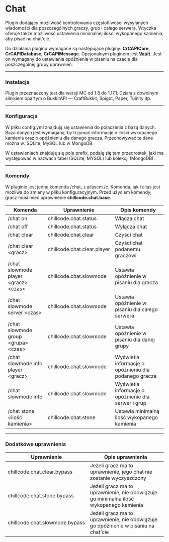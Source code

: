 # Chat

Plugin dodający możliwość kontrolowania częstotliwości wysyłanych wiadomości dla poszczególnych graczy, grup i całego
serwera. Wtyczka oferuje także możliwość ustawienia minimalnej ilości wykopanego kamienia, aby pisać na chat'cie.

Do działania pluginu wymagane są następujące pluginy: **CrCAPICore, CrCAPIDatabase, CrCAPIMessage.**
Opcjonalnym pluginem jest **[Vault](https://www.spigotmc.org/resources/vault.34315/)**. Jest on wymagany do ustawiania
opóźnienia w pisaniu na czacie dla poszczególnej grupy uprawnień.
___

### Instalacja

Plugin przeznaczony jest dla wersji MC od 1.8 do 1.17.1. Działa z dowolnym silnikiem opartym o BukkitAPI — CraftBukkit,
Spigot, Paper, Tuinity itp.
___

### Konfiguracja

W pliku config.yml znajdują się ustawienia do połączenia z bazą danych. Baza danych jest wymagana, by trzymać informacje
o ilości wykopanego kamienia oraz o opóźnieniu dla danego gracza. Przechowywać te dane można w: SQLite, MySQL lub w
MongoDB.

W ustawieniach znajduję się pole prefix, podaję się tam przedrostek, jaki ma występować w nazwach tabel (SQLite, MYSQL)
lub kolekcji (MongoDB).
___

### Komendy

W pluginie jest jedna komenda /chat, z aliasem /c. Komenda, jak i alias jest możliwa do zmiany w pliku konfiguracyjnym.
Przed użyciem komendy, gracz musi mieć uprawnienie **chillcode.chat.base**.

|                 Komenda               |          Uprawnienie        |                       Opis komendy                    |
|---------------------------------------|-----------------------------|-------------------------------------------------------|
|/chat on                               | chillcode.chat.status       | Włącza chat                                           |
|/chat off                              | chillcode.chat.status       | Wyłącza chat                                          |
|/chat clear                            | chillcode.chat.clear        | Czyści chat                                           |
|/chat clear \<gracz>                   | chillcode.chat.clear.player | Czyści chat podanemu graczowi                         |
|/chat slowmode player \<gracz> \<czas> | chillcode.chat.slowmode     | Ustawia opóźnienie w pisaniu dla gracza               |
|/chat slowmode server \<czas>          | chillcode.chat.slowmode     | Ustawia opóźnienie w pisaniu dla całego serwera       |
|/chat slowmode group \<grupa> \<czas>  | chillcode.chat.slowmode     | Ustawia opóźnienie w pisaniu dla danej grupy          |
|/chat slowmode info player \<gracz>    | chillcode.chat.slowmode     | Wyświetla informację o opóźnieniu dla podanego gracza |
|/chat slowmode info                    | chillcode.chat.slowmode     | Wyświetla informację o opóźnienie dla serwer i grup   |
|/chat stone \<ilość kamienia>          | chillcode.chat.stone        | Ustawia minimalną ilość wykopanego kamienia           |

___

### Dodatkowe uprawnienia

|           Uprawnienie          |                                    Opis uprawnienia                                   |
|--------------------------------|---------------------------------------------------------------------------------------|
| chillcode.chat.clear.bypass    | Jeżeli gracz ma to uprawnienie, jego chat nie zostanie wyczyszczony                   |
| chillcode.chat.stone.bypass    | Jeżeli gracz ma to uprawnienie, nie obowiązuje go minimalna ilość wykopanego kamienia |
| chillcode.chat.slowmode.bypass | Jeżeli gracz ma to uprawnienie, nie obowiązuje go opóźnienie w pisaniu na chat'cie    |